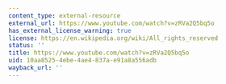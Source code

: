 ```yaml
---
content_type: external-resource
external_url: https://www.youtube.com/watch?v=zRVa2Q5bq5o
has_external_license_warning: true
license: https://en.wikipedia.org/wiki/All_rights_reserved
status: ''
title: https://www.youtube.com/watch?v=zRVa2Q5bq5o
uid: 10aa8525-4ebe-4ae4-837a-e91a8a556adb
wayback_url: ''
---
```

